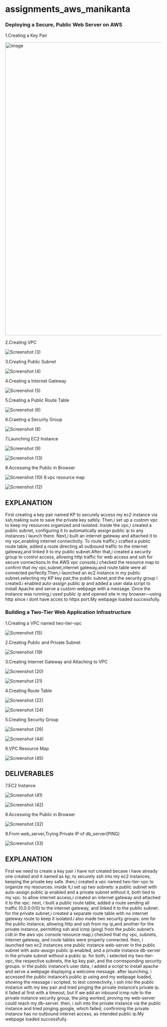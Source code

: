 # assignments_aws_manikanta

### Deploying a Secure, Public Web Server on AWS

1.Creating a Key Pair

<img width="942" alt="image" src="https://github.com/user-attachments/assets/132bcbdd-4a48-49d6-b30b-68f14f386ad5" />

2.Creating VPC

![Screenshot (3)](https://github.com/user-attachments/assets/dc402704-5c0c-44da-9490-2bf205c631ed)

3.Creating Public Subnet

![Screenshot (4)](https://github.com/user-attachments/assets/1dea9cec-60ec-4d5e-a5a7-2dbf7b829760)

4.Creating a Internet Gateway

![Screenshot (5)](https://github.com/user-attachments/assets/73f49893-26c0-4d1b-b68a-8d126d5b9f77)

5.Creating a Public Route Table

![Screenshot (6)](https://github.com/user-attachments/assets/5a7e213d-ae0e-4d18-b978-5e38870b516f)

6.Craeting a Security Group

![Screenshot (8)](https://github.com/user-attachments/assets/f545bc16-4982-4bd5-8cff-d77a355fbd85)

7.Launching EC2 Instance

![Screenshot (9)](https://github.com/user-attachments/assets/8c1d7b15-78d1-45b9-8104-7d2cacce3b50)

![Screenshot (13)](https://github.com/user-attachments/assets/b90924b0-e506-4e96-86bc-339ff559b123)

8.Accessing the Public in Browser

![Screenshot (10)](https://github.com/user-attachments/assets/bf553772-b043-4f23-a5ab-f23128a060ed)
9.vpc resource map

![Screenshot (12)](https://github.com/user-attachments/assets/8e98e539-118d-41f6-ad66-407893971044)


## EXPLANATION
First creating a key pair named KP to securely access my ec2 instance via ssh,making sure to save the private key safely. Then,i set up a custom vpc to keep my resources organized and isolated. Inside the vpc,i created a public subnet, configuring it to automatically assign public ip to any instances i launch there. Next,i built an internet gateway and attached it to my vpc,enabling internet connectivity. To route traffic,i crafted a public route table, added a route directing all outbound traffic to the internet gateway,and linked it to my public subnet.After that,i created  a security group to control access, allowing http traffic for web access and ssh for secure connections.In the AWS vpc console,i checked the resource map to confirm that my vpc,subnet,internet gateway,and route table were all connected perfectly.Then,i launched an ec2 instance in my public subnet,selecting my KP key pair,the public subnet,and the security group i created.i enabled auto-assign public ip and added a user data script to install Apache and serve a custom webpage with a message. Once the instance was running,i used public ip and opened site in my browser—using http since i dont have acces to https port.My webpage loaded successfully.

### Building a Two-Tier Web Application Infrastructure

1.Creating a VPC named two-tier-vpc

![Screenshot (15)](https://github.com/user-attachments/assets/1e1da4ca-ca86-45d1-a5c8-4c60935176d7)

2.Creating Public and Private Subnet

![Screenshot (19)](https://github.com/user-attachments/assets/855ff4db-2aba-44de-8a6b-543b75bcc174)

3.Creating Internet Gateway and Attaching to VPC

![Screenshot (20)](https://github.com/user-attachments/assets/a9f8679d-d21e-4c75-82dd-c6aead43748d)

![Screenshot (21)](https://github.com/user-attachments/assets/b65468a4-cac3-4987-8241-d4ccf03beaa7)


4.Creating Route Table

![Screenshot (22)](https://github.com/user-attachments/assets/3e45f9eb-49be-4763-8b9b-e38b6820cd55)

![Screenshot (24)](https://github.com/user-attachments/assets/303b23ae-b780-44cf-9d25-4f89e555b1d2)

5.Creating Security Group

![Screenshot (26)](https://github.com/user-attachments/assets/dce74298-29c3-4be2-8891-79e392b1e221)

![Screenshot (44)](https://github.com/user-attachments/assets/8172057f-7b38-45af-95d9-8b91b41612ff)

6.VPC Resource Map

![Screenshot (45)](https://github.com/user-attachments/assets/e28c6259-91b7-4cd7-ad0a-51c129994ff9)

## DELIVERABLES

7.EC2 Instance

![Screenshot (41)](https://github.com/user-attachments/assets/08f6e331-e7af-4023-9057-02ebf1b0ff9d)

![Screenshot (42)](https://github.com/user-attachments/assets/f69f9d19-8d2e-49fb-b75e-6f35d2b7703a)

8.Accessing the Public in Browser

![Screenshot (32)](https://github.com/user-attachments/assets/79873252-3560-4c0f-bb75-4a7222c7515b)

9.From web_server,Trying Private IP of db_server(PING)

![Screenshot (33)](https://github.com/user-attachments/assets/0e8e4aed-c5c9-4785-9ef9-e7a88513d870)




## EXPLANATION

First we need to create a key pair i have not created becase i have already one created and it named as kp, to securely ssh into my ec2 instances, keeping the private key safe. then,i created a vpc named two-tier-vpc to organize my resources. inside it,i set up two subnets: a public subnet with auto-assign public ip enabled and a private subnet without it, both tied to my vpc. to allow internet access,i created an internet gateway and attached it to the vpc. next, i built a public route table, added a route sending all traffic (0.0.0.0/0) to the internet gateway, and linked it to the public subnet. for the private subnet,i created a separate route table with no internet gateway route to keep it isolated.i also made two security groups: one for the public instance, allowing http and ssh from my ip,and another for the private instance, permitting ssh and icmp (ping) from the public subnet’s cidr.in the aws vpc console resource map,i checked that my vpc, subnets, internet gateway, and route tables were properly connected. then, i launched two ec2 instances one public instance web-server in the public subnet with auto-assign public ip enabled, and a private instance db-server in the private subnet without a public ip. for both, i selected my two-tier-vpc, the respective subnets, the kp key pair, and the corresponding security groups. in the public instance’s user data, i added a script to install apache and serve a webpage displaying a welcome message. after launching, i accessed the public instance’s public ip using and my webpage loaded, showing the message i scripted. to test connectivity, i ssh into the public instance with my key pair and tried pinging the private instance’s private ip. it failed at first with a timeout, but if we add an inbound icmp rule to the private instance security group, the ping worked, proving my web-server could reach my db-server. then, i ssh into the private instance via the public instance and tried pinging google, which failed, confirming the private instance has no outbound internet access, as intended public ip.My webpage loaded successfully.












